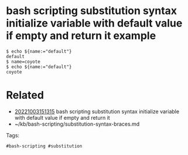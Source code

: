 # bash scripting substitution syntax initialize variable with default value if empty and return it example
```
$ echo ${name:="default"}
default
$ name=coyote
$ echo ${name:="default"}
coyote
```

# Related

- [20221003151315](/zet/20221003151315/README.md) bash scripting substitution syntax initialize variable with default value if empty and return it
- ~/kb/bash-scripting/substitution-syntax-braces.md

Tags:

    #bash-scripting #substitution 
